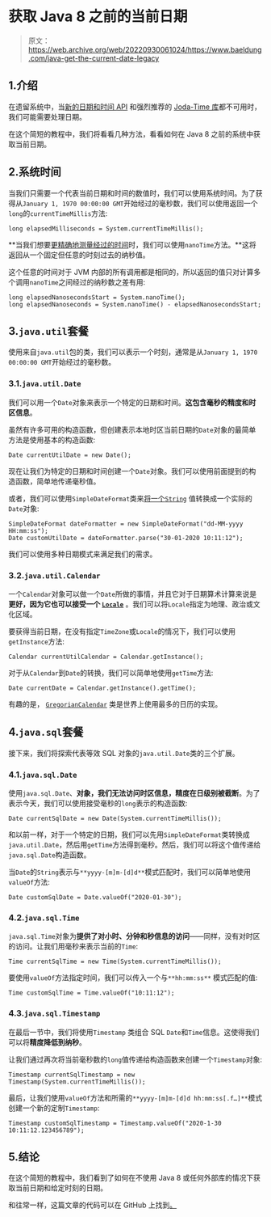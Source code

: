 # 获取 Java 8 之前的当前日期

> 原文：<https://web.archive.org/web/20220930061024/https://www.baeldung.com/java-get-the-current-date-legacy>

## 1.介绍

在遗留系统中，当[新的日期和时间 API](/web/20220626074323/https://www.baeldung.com/java-8-date-time-intro) 和强烈推荐的 [Joda-Time 库](/web/20220626074323/https://www.baeldung.com/joda-time)都不可用时，我们可能需要处理日期。

在这个简短的教程中，我们将看看几种方法，看看如何在 Java 8 之前的系统中获取当前日期。

## 2.系统时间

当我们只需要一个代表当前日期和时间的数值时，我们可以使用系统时间。为了获得从`January 1, 1970 00:00:00 GMT`开始经过的毫秒数，我们可以使用返回一个`long`的`currentTimeMillis`方法:

```
long elapsedMilliseconds = System.currentTimeMillis();
```

**当我们想要[更精确地测量经过的时间](/web/20220626074323/https://www.baeldung.com/java-measure-elapsed-time)时，我们可以使用`nanoTime`方法。**这将返回从一个固定但任意的时刻过去的纳秒值。

这个任意的时间对于 JVM 内部的所有调用都是相同的，所以返回的值只对计算多个调用`nanoTime`之间经过的纳秒数之差有用:

```
long elapsedNanosecondsStart = System.nanoTime();
long elapsedNanoseconds = System.nanoTime() - elapsedNanosecondsStart;
```

## 3.`java.util`套餐

使用来自`java.util`包的类，我们可以表示一个时刻，通常是从`January 1, 1970 00:00:00 GMT`开始经过的毫秒数。

### 3.1.`java.util.Date`

我们可以用一个`Date`对象来表示一个特定的日期和时间。**这包含毫秒的精度和时区信息**。

虽然有许多可用的构造函数，但创建表示本地时区当前日期的`Date`对象的最简单方法是使用基本的构造函数:

```
Date currentUtilDate = new Date();
```

现在让我们为特定的日期和时间创建一个`Date`对象。我们可以使用前面提到的构造函数，简单地传递毫秒值。

或者，我们可以使用`SimpleDateFormat`类来[将一个`String`](/web/20220626074323/https://www.baeldung.com/java-string-to-date) 值转换成一个实际的`Date`对象:

```
SimpleDateFormat dateFormatter = new SimpleDateFormat("dd-MM-yyyy HH:mm:ss");
Date customUtilDate = dateFormatter.parse("30-01-2020 10:11:12");
```

我们可以使用多种日期模式来满足我们的需求。

### 3.2.`java.util.Calendar`

一个`Calendar`对象可以做一个`Date`所做的事情，并且它对于日期算术计算来说是**更好，因为它也可以接受一个 [`Locale`](/web/20220626074323/https://www.baeldung.com/java-8-localization)** 。我们可以将`Locale`指定为地理、政治或文化区域。

要获得当前日期，在没有指定`TimeZone`或`Locale`的情况下，我们可以使用`getInstance`方法:

```
Calendar currentUtilCalendar = Calendar.getInstance();
```

对于从`Calendar`到`Date`的转换，我们可以简单地使用`getTime`方法:

```
Date currentDate = Calendar.getInstance().getTime();
```

有趣的是， [`GregorianCalendar`](/web/20220626074323/https://www.baeldung.com/java-gregorian-calendar) 类是世界上使用最多的日历的实现。

## 4.`java.sql`套餐

接下来，我们将探索代表等效 SQL 对象的`java.util.Date`类的三个扩展。

### 4.1.`java.sql.Date`

使用`java.sql.Date`、**对象，我们无法访问时区信息，精度在日级别被截断**。为了表示今天，我们可以使用接受毫秒的`long`表示的构造函数:

```
Date currentSqlDate = new Date(System.currentTimeMillis());
```

和以前一样，对于一个特定的日期，我们可以先用`SimpleDateFormat`类转换成`java.util.Date`，然后用`getTime`方法得到毫秒。然后，我们可以将这个值传递给`java.sql.Date`构造函数。

当`Date`的`String`表示与`**yyyy-[m]m-[d]d**`模式匹配时，我们可以简单地使用`valueOf`方法:

```
Date customSqlDate = Date.valueOf("2020-01-30");
```

### 4.2.`java.sql.Time`

`java.sql.Time`对象为**提供了对小时、分钟和秒信息的访问**——同样，没有对时区的访问。让我们用毫秒来表示当前的`Time`:

```
Time currentSqlTime = new Time(System.currentTimeMillis());
```

要使用`valueOf`方法指定时间，我们可以传入一个与`**hh:mm:ss**` 模式匹配的值:

```
Time customSqlTime = Time.valueOf("10:11:12");
```

### 4.3.`java.sql.Timestamp`

在最后一节中，我们将使用`Timestamp` 类组合 SQL `Date`和`Time`信息。这使得我们可以将**精度降低到纳秒**。

让我们通过再次将当前毫秒数的`long`值传递给构造函数来创建一个`Timestamp`对象:

```
Timestamp currentSqlTimestamp = new Timestamp(System.currentTimeMillis());
```

最后，让我们使用`valueOf`方法和所需的`**yyyy-[m]m-[d]d hh:mm:ss[.f…]**`模式创建一个新的定制`Timestamp`:

```
Timestamp customSqlTimestamp = Timestamp.valueOf("2020-1-30 10:11:12.123456789");
```

## 5.结论

在这个简短的教程中，我们看到了如何在不使用 Java 8 或任何外部库的情况下获取当前日期和给定时刻的日期。

和往常一样，这篇文章的代码可以在 GitHub 上找到[。](https://web.archive.org/web/20220626074323/https://github.com/eugenp/tutorials/tree/master/core-java-modules/core-java-date-operations-2)